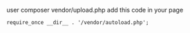  user composer vendor/upload.php
add this code in your page
```
require_once __dir__ . '/vendor/autoload.php';
```
